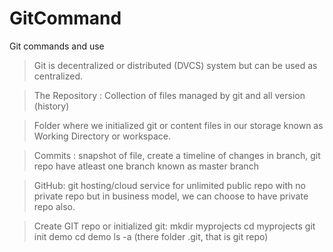 # GitCommand
Git commands and use

> Git is decentralized or distributed (DVCS) system but can be used as centralized.

> The Repository : Collection of files managed by git and all version (history)

> Folder where we initialized git or content files in our storage known as Working Directory or workspace.

> Commits : snapshot of file, create a timeline of changes in branch, git repo have atleast one branch known as master branch

> GitHub: git hosting/cloud service for unlimited public repo with no private repo but in business model, we can choose to have private repo also.

> Create GIT repo or initialized git:
  mkdir myprojects
  cd myprojects
  git init demo
  cd demo
  ls -a  (there folder .git, that is git repo)
